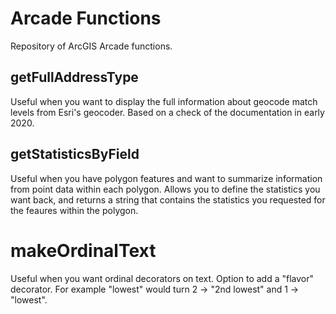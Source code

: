 # Arcade Functions
Repository of ArcGIS Arcade functions.

## getFullAddressType
Useful when you want to display the full information about geocode match levels from Esri's geocoder. Based on a check of the documentation in early 2020. 

## getStatisticsByField
Useful when you have polygon features and want to summarize information from point data within each polygon. Allows you to define the statistics you want back, and returns a string that contains the statistics you requested for the feaures within the polygon.

# makeOrdinalText
Useful when you want ordinal decorators on text. Option to add a "flavor" decorator. For example "lowest" would turn 2 -> "2nd lowest" and 1 -> "lowest".
